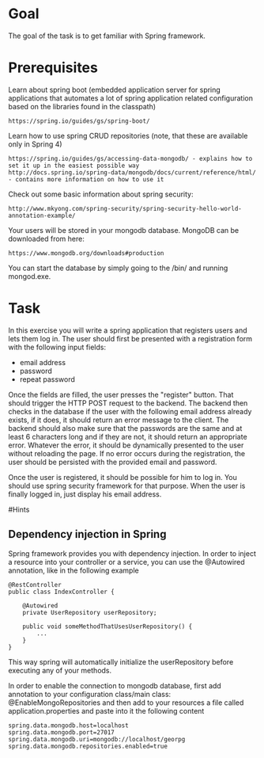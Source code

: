 # Goal
The goal of the task is to get familiar with Spring framework.

# Prerequisites
Learn about spring boot (embedded application server for spring applications that automates a lot of spring application related configuration based on the libraries found in the classpath)

    https://spring.io/guides/gs/spring-boot/
    
Learn how to use spring CRUD repositories (note, that these are available only in Spring 4)
    
    https://spring.io/guides/gs/accessing-data-mongodb/ - explains how to set it up in the easiest possible way
    http://docs.spring.io/spring-data/mongodb/docs/current/reference/html/ - contains more information on how to use it
    
Check out some basic information about spring security:

    http://www.mkyong.com/spring-security/spring-security-hello-world-annotation-example/
    
Your users will be stored in your mongodb database. MongoDB can be downloaded from here:

    https://www.mongodb.org/downloads#production
    
You can start the database by simply going to the <installation directory>/bin/ and running mongod.exe.
    
# Task

In this exercise you will write a spring application that registers users and lets them log in. The user should first be presented with a registration form with the following input fields:

* email address
* password 
* repeat password

Once the fields are filled, the user presses the "register" button. That should trigger the HTTP POST request to the backend.
The backend then checks in the database if the user with the following email address already exists, if it does, it should return an error message to the client.
The backend should also make sure that the passwords are the same and at least 6 characters long and if they are not, it should return an appropriate error.
Whatever the error, it should be dynamically presented to the user without reloading the page.
If no error occurs during the registration, the user should be persisted with the provided email and password.

Once the user is registered, it should be possible for him to log in. You should use spring security framework for that purpose.
When the user is finally logged in, just display his email address.

#Hints

## Dependency injection in Spring
Spring framework provides you with dependency injection. In order to inject a resource into your controller or a service, you can use the @Autowired annotation, like in the following example

    @RestController
    public class IndexController {
        
        @Autowired
        private UserRepository userRepository;
    
        public void someMethodThatUsesUserRepository() {
            ...
        }
    }

This way spring will automatically initialize the userRepository before executing any of your methods.

In order to enable the connection to mongodb database, first add annotation to your configuration class/main class: @EnableMongoRepositories
and then add to your resources a file called application.properties and paste into it the following content

    spring.data.mongodb.host=localhost
    spring.data.mongodb.port=27017
    spring.data.mongodb.uri=mongodb://localhost/georpg
    spring.data.mongodb.repositories.enabled=true